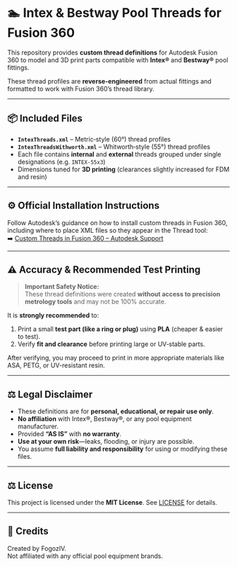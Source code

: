 # 🏊 Intex & Bestway Pool Threads for Fusion 360

This repository provides **custom thread definitions** for Autodesk Fusion 360 to model and 3D print parts compatible with **Intex®** and **Bestway®** pool fittings.

These thread profiles are **reverse-engineered** from actual fittings and formatted to work with Fusion 360’s thread library.

---

## 📦 Included Files

- **`IntexThreads.xml`** – Metric‑style (60°) thread profiles  
- **`IntexThreadsWithworth.xml`** – Whitworth‑style (55°) thread profiles  
- Each file contains **internal** and **external** threads grouped under single designations (e.g. `INTEX‑55x3`)  
- Dimensions tuned for **3D printing** (clearances slightly increased for FDM and resin)

---

## ⚙️ Official Installation Instructions

Follow Autodesk’s guidance on how to install custom threads in Fusion 360, including where to place XML files so they appear in the Thread tool:  
➡️ [Custom Threads in Fusion 360 – Autodesk Support](https://www.autodesk.com/support/technical/article/caas/sfdcarticles/sfdcarticles/Custom-Threads-in-Fusion-360.html)

---

## ⚠️ Accuracy & Recommended Test Printing

> **Important Safety Notice:**  
These thread definitions were created **without access to precision metrology tools** and may not be 100% accurate.

It is **strongly recommended** to:
1. Print a small **test part (like a ring or plug)** using **PLA** (cheaper & easier to test).
2. Verify **fit and clearance** before printing large or UV‑stable parts.

After verifying, you may proceed to print in more appropriate materials like ASA, PETG, or UV-resistant resin.

---

## ⚖️ Legal Disclaimer

- These definitions are for **personal, educational, or repair use only**.  
- **No affiliation** with Intex®, Bestway®, or any pool equipment manufacturer.  
- Provided **“AS IS”** with **no warranty**.  
- **Use at your own risk**—leaks, flooding, or injury are possible.  
- You assume **full liability and responsibility** for using or modifying these files.

---

## ⚖️ License

This project is licensed under the **MIT License**. See [LICENSE](LICENSE) for details.

---

## 🙌 Credits

Created by FogozIV.  
Not affiliated with any official pool equipment brands.
